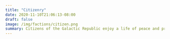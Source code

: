 ```yaml
---
title: "Citizenry"
date: 2020-11-10T21:06:13-08:00
draft: false
image: /img/factions/citizen.png
summary: Citizens of the Galactic Republic enjoy a life of peace and prosperity, with the freedom to pursue their goals and ambitions whatever they may be. Are you an freighter captain, running cargo between the Colonies and the Core Worlds? A bounty hunter helping to bring wanted criminals and fugitives to justice? Or an business-being looking to expand your influence and profit? The Republic Citizenry faction is the place to be.
---
```


